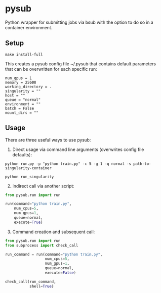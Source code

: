# pysub
Python wrapper for submitting jobs via bsub with the option to do so in a container environment. 

## Setup
```
make install-full
```

This creates a pysub config file ~/.pysub
that contains default parameters that
can be overwritten for each specific run:
```
num_gpus = 1
memory = 25600
working_directory = .
singularity = ""
host = ""
queue = "normal"
environment = ""
batch = False
mount_dirs = ""
```

## Usage
There are three useful ways to use pysub:

1. Direct usage via command line arguments (overwrites config file defaults):
```
python run.py -p "python train.py" -c 5 -g 1 -q normal -s path-to-singularity-container

python run_singularity 
```

2. Indirect call via another script:
```python
from pysub.run import run

run(command="python train.py",
    num_cpus=5,
    num_gpus=1,
    queue=normal,
    execute=True)
```

3. Command creation and subsequent call:
```python
from pysub.run import run
from subprocess import check_call

run_command = run(command="python train.py",
                  num_cpus=5,
                  num_gpus=1,
                  queue=normal,
                  execute=False)

check_call(run_command,
           shell=True)
```
